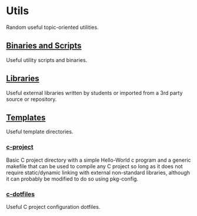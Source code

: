 # Utils

Random useful topic-oriented utilities.

## [Binaries and Scripts](bin/)

Useful utility scripts and binaries.

## [Libraries](lib/)

Useful external libraries written by students or imported from a 3rd party
source or repository.

## [Templates](templates/)

Useful template directories.

### [c-project](templates/c-project/)

Basic C project directory with a simple Hello-World c program and a generic
makefile that can be used to compile any C project so long as it does not
require static/dynamic linking with external non-standard libraries, although it
can probably be modified to do so using pkg-config.

### [c-dotfiles](templates/c-dotfiles/)

Useful C project configuration dotfiles.

